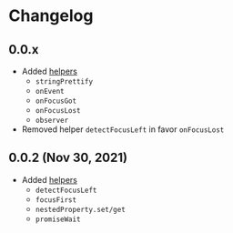 # Changelog

## 0.0.x

- Added [helpers](https://github.com/Yegorich555/web-ui-pack#helpers)
  - `stringPrettify`
  - `onEvent`
  - `onFocusGot`
  - `onFocusLost`
  - `observer`
- Removed helper `detectFocusLeft` in favor `onFocusLost`

## 0.0.2 (Nov 30, 2021)

- Added [helpers](https://github.com/Yegorich555/web-ui-pack#helpers)
  - `detectFocusLeft`
  - `focusFirst`
  - `nestedProperty.set/get`
  - `promiseWait`
